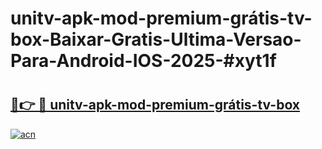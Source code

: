 # unitv-apk-mod-premium-grátis-tv-box-Baixar-Gratis-Ultima-Versao-Para-Android-IOS-2025-#xyt1f

# <h2><a href="https://ainizakaria.my?title=unitv-apk-mod-premium-grátis-tv-box&ref=22M">🔗👉 🔴 unitv-apk-mod-premium-grátis-tv-box</a></h2>

[![acn](https://github.com/user-attachments/assets/0f9c940e-d8b0-45ae-aac7-cd30a18b3e1c)](https://ainizakaria.my?title=unitv-apk-mod-premium-grátis-tv-box&ref=22M)

